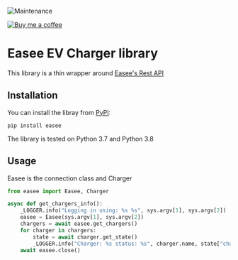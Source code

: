 ![Maintenance](https://img.shields.io/maintenance/yes/2020.svg)

[![Buy me a coffee](https://img.shields.io/static/v1.svg?label=Buy%20me%20a%20coffee&message=🥨&color=black&logo=buy%20me%20a%20coffee&logoColor=white&labelColor=6f4e37)](https://www.buymeacoffee.com/fondberg)

# Easee EV Charger library

This library is a thin wrapper around [Easee's Rest API](https://api.easee.cloud/index.html)

## Installation

You can install the libray from [PyPI](https://pypi.org/project/easee/):

    pip install easee

The library is tested on Python 3.7 and Python 3.8

## Usage

Easee is the connection class and Charger

```python
from easee import Easee, Charger

async def get_chargers_info():
    _LOGGER.info("Logging in using: %s %s", sys.argv[1], sys.argv[2])
    easee = Easee(sys.argv[1], sys.argv[2])
    chargers = await easee.get_chargers()
    for charger in chargers:
        state = await charger.get_state()
        _LOGGER.info("Charger: %s status: %s", charger.name, state["chargerOpMode"])
    await easee.close()
```
